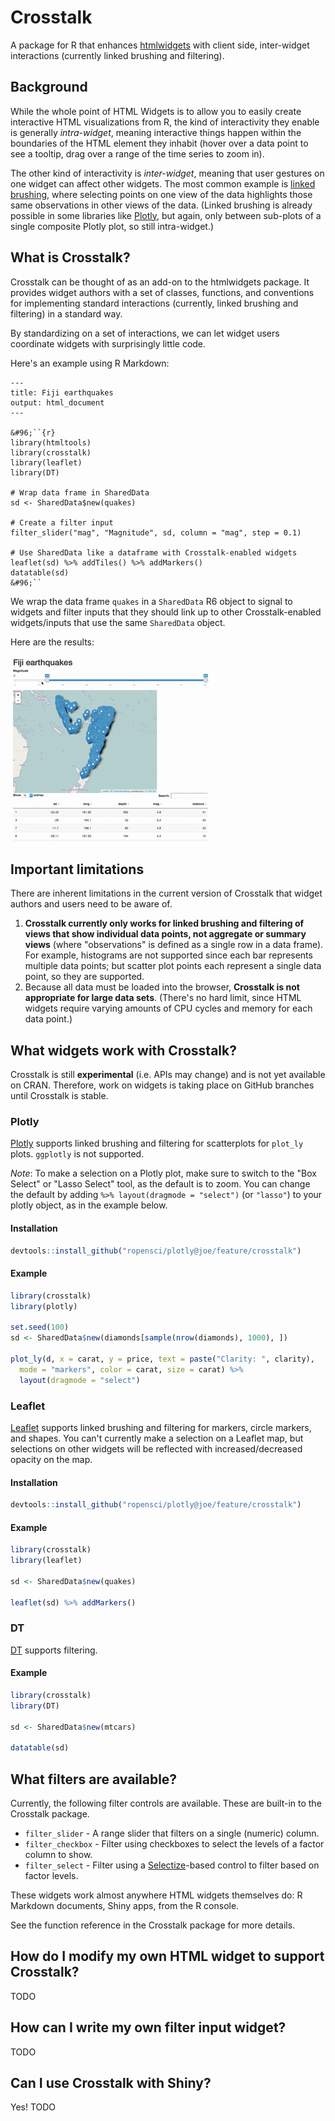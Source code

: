 # Crosstalk

A package for R that enhances [htmlwidgets](http://htmlwidgets.org) with client side, inter-widget interactions (currently linked brushing and filtering).

## Background

While the whole point of HTML Widgets is to allow you to easily create interactive HTML visualizations from R, the kind of interactivity they enable is generally _intra-widget_, meaning interactive things happen within the boundaries of the HTML element they inhabit (hover over a data point to see a tooltip, drag over a range of the time series to zoom in).

The other kind of interactivity is _inter-widget_, meaning that user gestures on one widget can affect other widgets. The most common example is [linked brushing](https://bl.ocks.org/mbostock/4063663), where selecting points on one view of the data highlights those same observations in other views of the data. (Linked brushing is already possible in some libraries like [Plotly](https://plot.ly/r/), but again, only between sub-plots of a single composite Plotly plot, so still intra-widget.)

## What is Crosstalk?

Crosstalk can be thought of as an add-on to the htmlwidgets package. It provides widget authors with a set of classes, functions, and conventions for implementing standard interactions (currently, linked brushing and filtering) in a standard way.

By standardizing on a set of interactions, we can let widget users coordinate widgets with surprisingly little code.

Here's an example using R Markdown:

```
---
title: Fiji earthquakes
output: html_document
---

&#96;``{r}
library(htmltools)
library(crosstalk)
library(leaflet)
library(DT)

# Wrap data frame in SharedData
sd <- SharedData$new(quakes)

# Create a filter input
filter_slider("mag", "Magnitude", sd, column = "mag", step = 0.1)

# Use SharedData like a dataframe with Crosstalk-enabled widgets
leaflet(sd) %>% addTiles() %>% addMarkers()
datatable(sd)
&#96;``
```

We wrap the data frame `quakes` in a `SharedData` R6 object to signal to widgets and filter inputs that they should link up to other Crosstalk-enabled widgets/inputs that use the same `SharedData` object.

Here are the results:

![crosstalk.gif](crosstalk.gif)

## Important limitations

There are inherent limitations in the current version of Crosstalk that widget authors and users need to be aware of.

1. **Crosstalk currently only works for linked brushing and filtering of views that show individual data points, not aggregate or summary views** (where "observations" is defined as a single row in a data frame). For example, histograms are not supported since each bar represents multiple data points; but scatter plot points each represent a single data point, so they are supported.
2. Because all data must be loaded into the browser, **Crosstalk is not appropriate for large data sets**. (There's no hard limit, since HTML widgets require varying amounts of CPU cycles and memory for each data point.)

## What widgets work with Crosstalk?

Crosstalk is still **experimental** (i.e. APIs may change) and is not yet available on CRAN. Therefore, work on widgets is taking place on GitHub branches until Crosstalk is stable.

### Plotly

[Plotly](https://plot.ly/r/) supports linked brushing and filtering for scatterplots for `plot_ly` plots. `ggplotly` is not supported.

*Note*: To make a selection on a Plotly plot, make sure to switch to the "Box Select" or "Lasso Select" tool, as the default is to zoom. You can change the default by adding `%>% layout(dragmode = "select")` (or `"lasso"`) to your plotly object, as in the example below.

#### Installation

```r
devtools::install_github("ropensci/plotly@joe/feature/crosstalk")
```

#### Example

```r
library(crosstalk)
library(plotly)

set.seed(100)
sd <- SharedData$new(diamonds[sample(nrow(diamonds), 1000), ])

plot_ly(d, x = carat, y = price, text = paste("Clarity: ", clarity),
  mode = "markers", color = carat, size = carat) %>%
  layout(dragmode = "select")
```

### Leaflet

[Leaflet](https://rstudio.github.io/leaflet/) supports linked brushing and filtering for markers, circle markers, and shapes. You can't currently make a selection on a Leaflet map, but selections on other widgets will be reflected with increased/decreased opacity on the map.

#### Installation

```r
devtools::install_github("ropensci/plotly@joe/feature/crosstalk")
```

#### Example

```r
library(crosstalk)
library(leaflet)

sd <- SharedData$new(quakes)

leaflet(sd) %>% addMarkers()
```

### DT

[DT](https://rstudio.github.io/DT/) supports filtering.

#### Example

```r
library(crosstalk)
library(DT)

sd <- SharedData$new(mtcars)

datatable(sd)
```

## What filters are available?

Currently, the following filter controls are available. These are built-in to the Crosstalk package.

* `filter_slider` - A range slider that filters on a single (numeric) column.
* `filter_checkbox` - Filter using checkboxes to select the levels of a factor column to show.
* `filter_select` - Filter using a [Selectize](http://selectize.github.io/selectize.js/)-based control to filter based on factor levels.

These widgets work almost anywhere HTML widgets themselves do: R Markdown documents, Shiny apps, from the R console.

See the function reference in the Crosstalk package for more details.

## How do I modify my own HTML widget to support Crosstalk?

TODO

## How can I write my own filter input widget?

TODO

## Can I use Crosstalk with Shiny?

Yes! TODO
